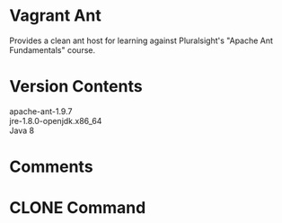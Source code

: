 Vagrant Ant
========

Provides a clean ant host for learning against Pluralsight's "Apache Ant Fundamentals" course.

Version Contents
========
apache-ant-1.9.7  
jre-1.8.0-openjdk.x86_64  
Java 8  

Comments
========

CLONE Command
========

